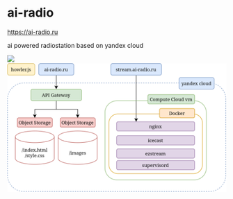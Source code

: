 # ai-radio

https://ai-radio.ru

ai powered radiostation based on yandex cloud

![](./controllers_brief.svg)
<img src="./docs/ai-radio.drawio.svg">
